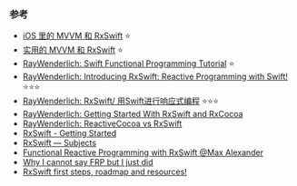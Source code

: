### 参考

* [iOS 里的 MVVM 和 RxSwift](https://github.com/xitu/gold-miner/blob/master/TODO1/mvvm-rxswift-on-ios-part-1.md) ⭐️
* [实用的 MVVM 和 RxSwift](https://github.com/xitu/gold-miner/blob/master/TODO1/practical-mvvm-rxswift.md) ⭐️
* [RayWenderlich: Swift Functional Programming Tutorial](https://www.raywenderlich.com/2273-swift-functional-programming-tutorial) ⭐️
* [RayWenderlich: Introducing RxSwift: Reactive Programming with Swift!](https://www.raywenderlich.com/688-introducing-rxswift-reactive-programming-with-swift) ⭐️⭐️⭐️
* [RayWenderlich: RxSwift/ 用Swift进行响应式编程](https://www.raywenderlich.com/books/rxswift-reactive-programming-with-swift) ⭐️⭐️⭐️
* [RayWenderlich: Getting Started With RxSwift and RxCocoa](https://www.raywenderlich.com/1228891-getting-started-with-rxswift-and-rxcocoa)
* [RayWenderlich: ReactiveCocoa vs RxSwift](https://www.raywenderlich.com/1190-reactivecocoa-vs-rxswift)
* [RxSwift - Getting Started](https://github.com/ReactiveX/RxSwift/blob/main/Documentation/GettingStarted.md)
* [RxSwift — Subjects](https://medium.com/fantageek/rxswift-subjects-part1-publishsubjects-103ff6b06932)
* [Functional Reactive Programming with RxSwift @Max Alexander](https://academy.realm.io/posts/slug-max-alexander-functional-reactive-rxswift/)
* [Why I cannot say FRP but I just did](https://medium.com/@andrestaltz/why-i-cannot-say-frp-but-i-just-did-d5ffaa23973b#.62dnhk32p)
* [RxSwift first steps, roadmap and resources!](https://medium.com/cocoaacademymag/rxswift-first-steps-roadmap-and-resources-90180824ee3c)















